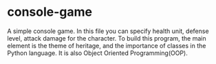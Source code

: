 # console-game
A simple console game. In this file you can specify health unit, defense level, attack damage for the character. To build this program, the main element is the theme of heritage, and the importance of classes in the Python language. It is also Object Oriented Programming(OOP).
